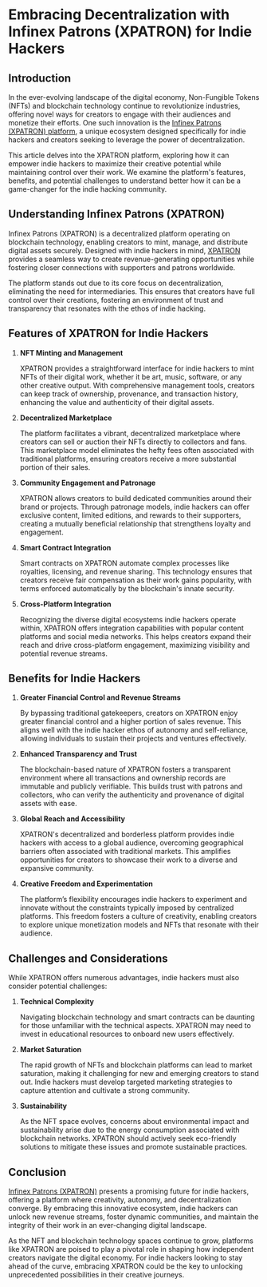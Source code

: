 # Embracing Decentralization with Infinex Patrons (XPATRON) for Indie Hackers

## Introduction

In the ever-evolving landscape of the digital economy, Non-Fungible Tokens (NFTs) and blockchain technology continue to revolutionize industries, offering novel ways for creators to engage with their audiences and monetize their efforts. One such innovation is the [Infinex Patrons (XPATRON) platform](https://infinexpatrons.com), a unique ecosystem designed specifically for indie hackers and creators seeking to leverage the power of decentralization.

This article delves into the XPATRON platform, exploring how it can empower indie hackers to maximize their creative potential while maintaining control over their work. We examine the platform's features, benefits, and potential challenges to understand better how it can be a game-changer for the indie hacking community.

## Understanding Infinex Patrons (XPATRON)

Infinex Patrons (XPATRON) is a decentralized platform operating on blockchain technology, enabling creators to mint, manage, and distribute digital assets securely. Designed with indie hackers in mind, [XPATRON](https://infinexpatrons.com) provides a seamless way to create revenue-generating opportunities while fostering closer connections with supporters and patrons worldwide.

The platform stands out due to its core focus on decentralization, eliminating the need for intermediaries. This ensures that creators have full control over their creations, fostering an environment of trust and transparency that resonates with the ethos of indie hacking.

## Features of XPATRON for Indie Hackers

1. **NFT Minting and Management**

   XPATRON provides a straightforward interface for indie hackers to mint NFTs of their digital work, whether it be art, music, software, or any other creative output. With comprehensive management tools, creators can keep track of ownership, provenance, and transaction history, enhancing the value and authenticity of their digital assets.

2. **Decentralized Marketplace**

   The platform facilitates a vibrant, decentralized marketplace where creators can sell or auction their NFTs directly to collectors and fans. This marketplace model eliminates the hefty fees often associated with traditional platforms, ensuring creators receive a more substantial portion of their sales.

3. **Community Engagement and Patronage**

   XPATRON allows creators to build dedicated communities around their brand or projects. Through patronage models, indie hackers can offer exclusive content, limited editions, and rewards to their supporters, creating a mutually beneficial relationship that strengthens loyalty and engagement.

4. **Smart Contract Integration**

   Smart contracts on XPATRON automate complex processes like royalties, licensing, and revenue sharing. This technology ensures that creators receive fair compensation as their work gains popularity, with terms enforced automatically by the blockchain's innate security.

5. **Cross-Platform Integration**

   Recognizing the diverse digital ecosystems indie hackers operate within, XPATRON offers integration capabilities with popular content platforms and social media networks. This helps creators expand their reach and drive cross-platform engagement, maximizing visibility and potential revenue streams.

## Benefits for Indie Hackers

1. **Greater Financial Control and Revenue Streams**

   By bypassing traditional gatekeepers, creators on XPATRON enjoy greater financial control and a higher portion of sales revenue. This aligns well with the indie hacker ethos of autonomy and self-reliance, allowing individuals to sustain their projects and ventures effectively.

2. **Enhanced Transparency and Trust**

   The blockchain-based nature of XPATRON fosters a transparent environment where all transactions and ownership records are immutable and publicly verifiable. This builds trust with patrons and collectors, who can verify the authenticity and provenance of digital assets with ease.

3. **Global Reach and Accessibility**

   XPATRON's decentralized and borderless platform provides indie hackers with access to a global audience, overcoming geographical barriers often associated with traditional markets. This amplifies opportunities for creators to showcase their work to a diverse and expansive community.

4. **Creative Freedom and Experimentation**

   The platform’s flexibility encourages indie hackers to experiment and innovate without the constraints typically imposed by centralized platforms. This freedom fosters a culture of creativity, enabling creators to explore unique monetization models and NFTs that resonate with their audience.

## Challenges and Considerations

While XPATRON offers numerous advantages, indie hackers must also consider potential challenges:

1. **Technical Complexity**

   Navigating blockchain technology and smart contracts can be daunting for those unfamiliar with the technical aspects. XPATRON may need to invest in educational resources to onboard new users effectively.

2. **Market Saturation**

   The rapid growth of NFTs and blockchain platforms can lead to market saturation, making it challenging for new and emerging creators to stand out. Indie hackers must develop targeted marketing strategies to capture attention and cultivate a strong community.

3. **Sustainability**

   As the NFT space evolves, concerns about environmental impact and sustainability arise due to the energy consumption associated with blockchain networks. XPATRON should actively seek eco-friendly solutions to mitigate these issues and promote sustainable practices.

## Conclusion

[Infinex Patrons (XPATRON)](https://infinexpatrons.com) presents a promising future for indie hackers, offering a platform where creativity, autonomy, and decentralization converge. By embracing this innovative ecosystem, indie hackers can unlock new revenue streams, foster dynamic communities, and maintain the integrity of their work in an ever-changing digital landscape.

As the NFT and blockchain technology spaces continue to grow, platforms like XPATRON are poised to play a pivotal role in shaping how independent creators navigate the digital economy. For indie hackers looking to stay ahead of the curve, embracing XPATRON could be the key to unlocking unprecedented possibilities in their creative journeys.